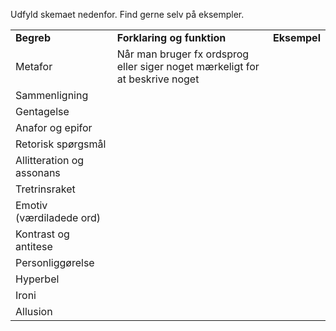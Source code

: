 Udfyld skemaet nedenfor. Find gerne selv på eksempler.

|                           |                                                                              |              |
| ------------------------- | ---------------------------------------------------------------------------- | ------------ |
| **Begreb**                | **Forklaring og funktion**                                                   | **Eksempel** |
| Metafor                   | Når man bruger fx ordsprog eller siger noget mærkeligt for at beskrive noget |              |
| Sammenligning             |                                                                              |              |
| Gentagelse                |                                                                              |              |
| Anafor og epifor          |                                                                              |              |
| Retorisk spørgsmål        |                                                                              |              |
| Allitteration og assonans |                                                                              |              |
| Tretrinsraket             |                                                                              |              |
| Emotiv (værdiladede ord)  |                                                                              |              |
| Kontrast og antitese      |                                                                              |              |
| Personliggørelse          |                                                                              |              |
| Hyperbel                  |                                                                              |              |
| Ironi                     |                                                                              |              |
| Allusion                  |                                                                              |              |